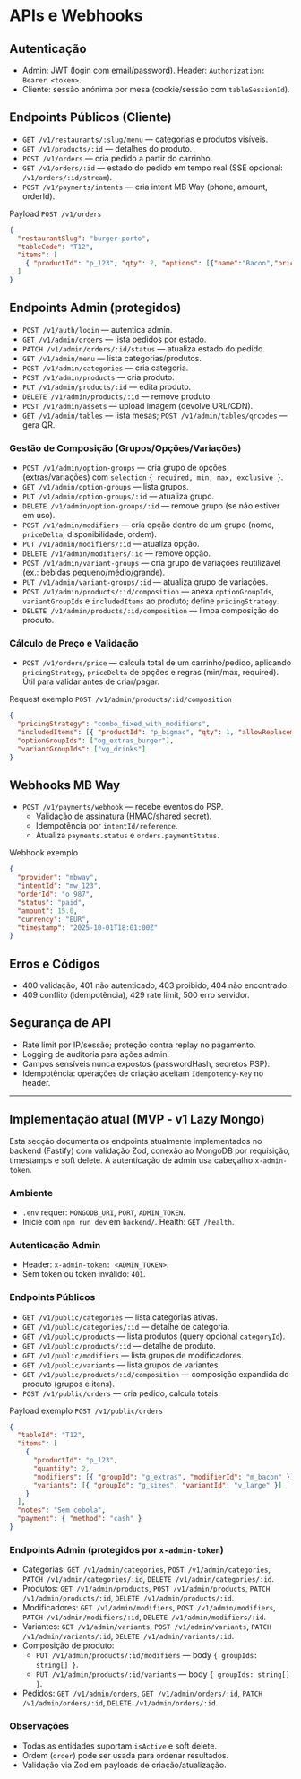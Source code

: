 # APIs e Webhooks

## Autenticação
- Admin: JWT (login com email/password). Header: `Authorization: Bearer <token>`.
- Cliente: sessão anónima por mesa (cookie/sessão com `tableSessionId`).

## Endpoints Públicos (Cliente)
- `GET /v1/restaurants/:slug/menu` — categorias e produtos visíveis.
- `GET /v1/products/:id` — detalhes do produto.
- `POST /v1/orders` — cria pedido a partir do carrinho.
- `GET /v1/orders/:id` — estado do pedido em tempo real (SSE opcional: `/v1/orders/:id/stream`).
- `POST /v1/payments/intents` — cria intent MB Way (phone, amount, orderId).

Payload `POST /v1/orders`
```json
{
  "restaurantSlug": "burger-porto",
  "tableCode": "T12",
  "items": [
    { "productId": "p_123", "qty": 2, "options": [{"name":"Bacon","price":1.0}] }
  ]
}
```

## Endpoints Admin (protegidos)
- `POST /v1/auth/login` — autentica admin.
- `GET /v1/admin/orders` — lista pedidos por estado.
- `PATCH /v1/admin/orders/:id/status` — atualiza estado do pedido.
- `GET /v1/admin/menu` — lista categorias/produtos.
- `POST /v1/admin/categories` — cria categoria.
- `POST /v1/admin/products` — cria produto.
- `PUT /v1/admin/products/:id` — edita produto.
- `DELETE /v1/admin/products/:id` — remove produto.
- `POST /v1/admin/assets` — upload imagem (devolve URL/CDN).
- `GET /v1/admin/tables` — lista mesas; `POST /v1/admin/tables/qrcodes` — gera QR.

### Gestão de Composição (Grupos/Opções/Variações)
- `POST /v1/admin/option-groups` — cria grupo de opções (extras/variações) com `selection` `{ required, min, max, exclusive }`.
- `GET /v1/admin/option-groups` — lista grupos.
- `PUT /v1/admin/option-groups/:id` — atualiza grupo.
- `DELETE /v1/admin/option-groups/:id` — remove grupo (se não estiver em uso).
- `POST /v1/admin/modifiers` — cria opção dentro de um grupo (nome, `priceDelta`, disponibilidade, ordem).
- `PUT /v1/admin/modifiers/:id` — atualiza opção.
- `DELETE /v1/admin/modifiers/:id` — remove opção.
- `POST /v1/admin/variant-groups` — cria grupo de variações reutilizável (ex.: bebidas pequeno/médio/grande).
- `PUT /v1/admin/variant-groups/:id` — atualiza grupo de variações.
- `POST /v1/admin/products/:id/composition` — anexa `optionGroupIds`, `variantGroupIds` e `includedItems` ao produto; define `pricingStrategy`.
- `DELETE /v1/admin/products/:id/composition` — limpa composição do produto.

### Cálculo de Preço e Validação
- `POST /v1/orders/price` — calcula total de um carrinho/pedido, aplicando `pricingStrategy`, `priceDelta` de opções e regras (min/max, required). Útil para validar antes de criar/pagar.

Request exemplo `POST /v1/admin/products/:id/composition`
```json
{
  "pricingStrategy": "combo_fixed_with_modifiers",
  "includedItems": [{ "productId": "p_bigmac", "qty": 1, "allowReplacement": false }],
  "optionGroupIds": ["og_extras_burger"],
  "variantGroupIds": ["vg_drinks"]
}
```

## Webhooks MB Way
- `POST /v1/payments/webhook` — recebe eventos do PSP.
  - Validação de assinatura (HMAC/shared secret).
  - Idempotência por `intentId/reference`.
  - Atualiza `payments.status` e `orders.paymentStatus`.

Webhook exemplo
```json
{
  "provider": "mbway",
  "intentId": "mw_123",
  "orderId": "o_987",
  "status": "paid",
  "amount": 15.0,
  "currency": "EUR",
  "timestamp": "2025-10-01T18:01:00Z"
}
```

## Erros e Códigos
- 400 validação, 401 não autenticado, 403 proibido, 404 não encontrado.
- 409 conflito (idempotência), 429 rate limit, 500 erro servidor.

## Segurança de API
- Rate limit por IP/sessão; proteção contra replay no pagamento.
- Logging de auditoria para ações admin.
- Campos sensíveis nunca expostos (passwordHash, secretos PSP).
 - Idempotência: operações de criação aceitam `Idempotency-Key` no header.

---

## Implementação atual (MVP - v1 Lazy Mongo)

Esta secção documenta os endpoints atualmente implementados no backend (Fastify) com validação Zod, conexão ao MongoDB por requisição, timestamps e soft delete. A autenticação de admin usa cabeçalho `x-admin-token`.

### Ambiente
- `.env` requer: `MONGODB_URI`, `PORT`, `ADMIN_TOKEN`.
- Inicie com `npm run dev` em `backend/`. Health: `GET /health`.

### Autenticação Admin
- Header: `x-admin-token: <ADMIN_TOKEN>`.
- Sem token ou token inválido: `401`.

### Endpoints Públicos
- `GET /v1/public/categories` — lista categorias ativas.
- `GET /v1/public/categories/:id` — detalhe de categoria.
- `GET /v1/public/products` — lista produtos (query opcional `categoryId`).
- `GET /v1/public/products/:id` — detalhe de produto.
- `GET /v1/public/modifiers` — lista grupos de modificadores.
- `GET /v1/public/variants` — lista grupos de variantes.
- `GET /v1/public/products/:id/composition` — composição expandida do produto (grupos e itens).
- `POST /v1/public/orders` — cria pedido, calcula totais.

Payload exemplo `POST /v1/public/orders`
```json
{
  "tableId": "T12",
  "items": [
    {
      "productId": "p_123",
      "quantity": 2,
      "modifiers": [{ "groupId": "g_extras", "modifierId": "m_bacon" }],
      "variants": [{ "groupId": "g_sizes", "variantId": "v_large" }]
    }
  ],
  "notes": "Sem cebola",
  "payment": { "method": "cash" }
}
```

### Endpoints Admin (protegidos por `x-admin-token`)
- Categorias: `GET /v1/admin/categories`, `POST /v1/admin/categories`, `PATCH /v1/admin/categories/:id`, `DELETE /v1/admin/categories/:id`.
- Produtos: `GET /v1/admin/products`, `POST /v1/admin/products`, `PATCH /v1/admin/products/:id`, `DELETE /v1/admin/products/:id`.
- Modificadores: `GET /v1/admin/modifiers`, `POST /v1/admin/modifiers`, `PATCH /v1/admin/modifiers/:id`, `DELETE /v1/admin/modifiers/:id`.
- Variantes: `GET /v1/admin/variants`, `POST /v1/admin/variants`, `PATCH /v1/admin/variants/:id`, `DELETE /v1/admin/variants/:id`.
- Composição de produto:
  - `PUT /v1/admin/products/:id/modifiers` — body `{ groupIds: string[] }`.
  - `PUT /v1/admin/products/:id/variants` — body `{ groupIds: string[] }`.
- Pedidos: `GET /v1/admin/orders`, `GET /v1/admin/orders/:id`, `PATCH /v1/admin/orders/:id`, `DELETE /v1/admin/orders/:id`.

### Observações
- Todas as entidades suportam `isActive` e soft delete.
- Ordem (`order`) pode ser usada para ordenar resultados.
- Validação via Zod em payloads de criação/atualização.